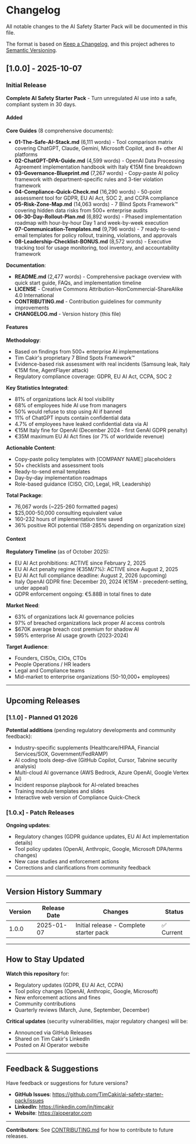 # Changelog

All notable changes to the AI Safety Starter Pack will be documented in this file.

The format is based on [Keep a Changelog](https://keepachangelog.com/en/1.0.0/),
and this project adheres to [Semantic Versioning](https://semver.org/spec/v2.0.0.html).

## [1.0.0] - 2025-10-07

### Initial Release

**Complete AI Safety Starter Pack** - Turn unregulated AI use into a safe, compliant system in 30 days.

#### Added

**Core Guides** (8 comprehensive documents):
- **01-The-Safe-AI-Stack.md** (6,111 words) - Tool comparison matrix covering ChatGPT, Claude, Gemini, Microsoft Copilot, and 8+ other AI platforms
- **02-ChatGPT-DPA-Guide.md** (4,599 words) - OpenAI Data Processing Agreement implementation handbook with Italy €15M fine breakdown
- **03-Governance-Blueprint.md** (7,267 words) - Copy-paste AI policy framework with department-specific rules and 3-tier violation framework
- **04-Compliance-Quick-Check.md** (16,290 words) - 50-point assessment tool for GDPR, EU AI Act, SOC 2, and CCPA compliance
- **05-Risk-Zone-Map.md** (14,063 words) - 7 Blind Spots Framework™ covering hidden data risks from 500+ enterprise audits
- **06-30-Day-Rollout-Plan.md** (6,892 words) - Phased implementation roadmap with hour-by-hour Day 1 and week-by-week execution
- **07-Communication-Templates.md** (9,796 words) - 7 ready-to-send email templates for policy rollout, training, violations, and approvals
- **08-Leadership-Checklist-BONUS.md** (8,572 words) - Executive tracking tool for usage monitoring, tool inventory, and accountability framework

**Documentation**:
- **README.md** (2,477 words) - Comprehensive package overview with quick start guide, FAQs, and implementation timeline
- **LICENSE** - Creative Commons Attribution-NonCommercial-ShareAlike 4.0 International
- **CONTRIBUTING.md** - Contribution guidelines for community improvements
- **CHANGELOG.md** - Version history (this file)

#### Features

**Methodology**:
- Based on findings from 500+ enterprise AI implementations
- Tim Cakir's proprietary 7 Blind Spots Framework™
- Evidence-based risk assessment with real incidents (Samsung leak, Italy €15M fine, AgentFlayer attack)
- Regulatory compliance coverage: GDPR, EU AI Act, CCPA, SOC 2

**Key Statistics Integrated**:
- 81% of organizations lack AI tool visibility
- 68% of employees hide AI use from managers
- 50% would refuse to stop using AI if banned
- 11% of ChatGPT inputs contain confidential data
- 4.7% of employees have leaked confidential data via AI
- €15M Italy fine for OpenAI (December 2024 - first GenAI GDPR penalty)
- €35M maximum EU AI Act fines (or 7% of worldwide revenue)

**Actionable Content**:
- Copy-paste policy templates with [COMPANY NAME] placeholders
- 50+ checklists and assessment tools
- Ready-to-send email templates
- Day-by-day implementation roadmaps
- Role-based guidance (CISO, CIO, Legal, HR, Leadership)

**Total Package**:
- 76,067 words (~225-260 formatted pages)
- $25,000-50,000 consulting equivalent value
- 160-232 hours of implementation time saved
- 36% positive ROI potential (158-285% depending on organization size)

#### Context

**Regulatory Timeline** (as of October 2025):
- EU AI Act prohibitions: ACTIVE since February 2, 2025
- EU AI Act penalty regime (€35M/7%): ACTIVE since August 2, 2025
- EU AI Act full compliance deadline: August 2, 2026 (upcoming)
- Italy OpenAI GDPR fine: December 20, 2024 (€15M - precedent-setting, under appeal)
- GDPR enforcement ongoing: €5.88B in total fines to date

**Market Need**:
- 63% of organizations lack AI governance policies
- 97% of breached organizations lack proper AI access controls
- $670K average breach cost premium for shadow AI
- 595% enterprise AI usage growth (2023-2024)

**Target Audience**:
- Founders, CISOs, CIOs, CTOs
- People Operations / HR leaders
- Legal and Compliance teams
- Mid-market to enterprise organizations (50-10,000+ employees)

---

## Upcoming Releases

### [1.1.0] - Planned Q1 2026

**Potential additions** (pending regulatory developments and community feedback):

- Industry-specific supplements (Healthcare/HIPAA, Financial Services/SOX, Government/FedRAMP)
- AI coding tools deep-dive (GitHub Copilot, Cursor, Tabnine security analysis)
- Multi-cloud AI governance (AWS Bedrock, Azure OpenAI, Google Vertex AI)
- Incident response playbook for AI-related breaches
- Training module templates and slides
- Interactive web version of Compliance Quick-Check

### [1.0.x] - Patch Releases

**Ongoing updates**:
- Regulatory changes (GDPR guidance updates, EU AI Act implementation details)
- Tool policy updates (OpenAI, Anthropic, Google, Microsoft DPA/terms changes)
- New case studies and enforcement actions
- Corrections and clarifications from community feedback

---

## Version History Summary

| Version | Release Date | Changes | Status |
|---------|--------------|---------|--------|
| 1.0.0 | 2025-01-07 | Initial release - Complete starter pack | ✅ Current |

---

## How to Stay Updated

**Watch this repository** for:
- Regulatory updates (GDPR, EU AI Act, CCPA)
- Tool policy changes (OpenAI, Anthropic, Google, Microsoft)
- New enforcement actions and fines
- Community contributions
- Quarterly reviews (March, June, September, December)

**Critical updates** (security vulnerabilities, major regulatory changes) will be:
- Announced via GitHub Releases
- Shared on Tim Cakir's LinkedIn
- Posted on AI Operator website

---

## Feedback & Suggestions

Have feedback or suggestions for future versions?

- **GitHub Issues**: https://github.com/TimCakir/ai-safety-starter-pack/issues
- **LinkedIn**: https://linkedin.com/in/timcakir
- **Website**: https://aioperator.com

---

**Contributors**: See [CONTRIBUTING.md](./CONTRIBUTING.md) for how to contribute to future releases.
